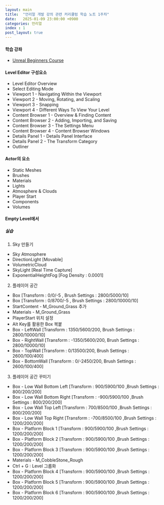 ```yaml
---
layout: main
title:  "언리얼 개발 강의 관련 커리큘럼 학습 노트 1주차"
date:   2025-01-09 23:00:00 +0900
categories: 언리얼
index : 1
post_layout: true
---
```


<h4> 학습 강좌 </h4>
<ul class="actions">
  <li><a href="https://www.udemy.com/course/unreal-engine-5-the-complete-beginners-course/" class="button">Unreal Beginners Course</a></li>
</ul>

<h4>Level Editor 구성요소 </h4>

- Level Editor Overview
- Select Editing Mode
- Viewport 1 - Navigating Within the Viewport
- Viewport 2 - Moving, Rotating, and Scaling
- Viewport 3 - Snapping
- Viewport 4 - Different Ways To View Your Level
- Content Browser 1 - Overview & Finding Content
- Content Browser 2 - Adding, Importing, and Saving
- Content Browser 3 - The Settings Menu
- Content Browser 4 - Content Browser Windows
- Details Panel 1 - Details Panel Interface
- Details Panel 2 - The Transform Category
- Outliner

<h4>Actor의 요소</h4>

- Static Meshes
- Brushes
- Materials
- Lights
- Atmosphere & Clouds
- Player Start
- Components
- Volumes

<h4>Empty Level에서</h4>

<h5>실습</h5>

1. Sky 만들기
- Sky Atmosphere
- DirectionLight [Movable]
- VolumetricCloud
- SkyLight [Real Time Capture]
- ExponentialHeightFog [Fog Density : 0.0001]

2. 플레이어 공간
- Box [Transform : 0/0/-5 , Brush Settings : 2800/5000/10]
- Box [Transform : 0/8700/-5 , Brush Settings : 2800/10000/10]
- StartContent - M_Ground_Grass 추가
- Materials - M_Ground_Grass
- PlayerStart 위치 설정
- Alt Key를 활용한 Box 복붙
- Box - LeftWall [Transform : 1350/5600/200, Brush Settings : 2800/10000/10]
- Box - RightWall [Transform : -1350/5600/200, Brush Settings : 2800/10000/10]
- Box - TopWall [Transform : 0/13500/200, Brush Settings : 2600/100/400]
- Box - BottomWall [Transform : 0/-2450/200, Brush Settings : 2600/100/400]

3. 플레이어 공간 꾸미기
- Box - Low Wall Bottom Left [Transform : 900/5900/100 ,Brush Settings : 800/200/200]
- Box - Low Wall Bottom Right [Transform : -900/5900/100 ,Brush Settings : 800/200/200]
- Box - Low Wall Top Left [Transform : 700/8500/100 ,Brush Settings : 800/200/200]
- Box - Low Wall Top Right [Transform : -700/8500/100 ,Brush Settings : 1200/200/200]
- Box - Platform Block 1 [Transform : 900/5900/100 ,Brush Settings : 1200/200/200]
- Box - Platform Block 2 [Transform : 900/5900/100 ,Brush Settings : 1200/200/200]
- Box - Platform Block 3 [Transform : 900/5900/100 ,Brush Settings : 1200/200/200]
- Materials - M_CobbleStone_Rough
- Ctrl + G : Level 그룹화
- Box - Platform Block 4 [Transform : 900/5900/100 ,Brush Settings : 1200/200/200]
- Box - Platform Block 5 [Transform : 900/5900/100 ,Brush Settings : 1200/200/200]
- Box - Platform Block 6 [Transform : 900/5900/100 ,Brush Settings : 1200/200/200]